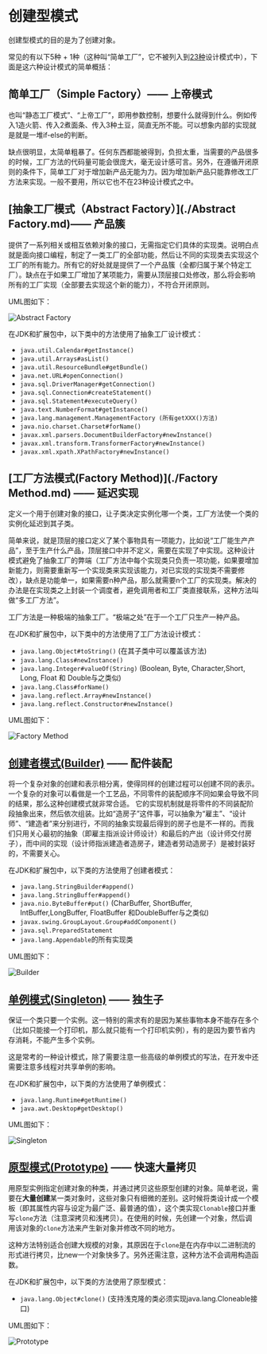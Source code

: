 # 创建型模式

创建型模式的目的是为了创建对象。

常见的有以下5种 + 1种（这种叫“简单工厂”，它不被列入到[23种](http://ichennan.com/2016/08/09/DesignPattern.html)设计模式中），下面是这六种设计模式的简单概括：

## 简单工厂（Simple Factory）—— 上帝模式
也叫“静态工厂模式”、“上帝工厂”，即用参数控制，想要什么就得到什么。例如传入1造火箭、传入2煮面条、传入3种土豆，简直无所不能。可以想象内部的实现就是就是一堆if-else的判断。

缺点很明显，太简单粗暴了。任何东西都能被得到，负担太重，当需要的产品很多的时候，工厂方法的代码量可能会很庞大，毫无设计感可言。另外，在遵循开闭原则的条件下，简单工厂对于增加新产品无能为力。因为增加新产品只能靠修改工厂方法来实现。一般不要用，所以它也不在23种设计模式之中。



## [抽象工厂模式（Abstract Factory）](./Abstract Factory.md)—— 产品簇
提供了一系列相关或相互依赖对象的接口，无需指定它们具体的实现类。说明白点就是面向接口编程，制定了一类工厂的全部功能，然后让不同的实现类去实现这个工厂的所有能力。所有它的好处就是提供了一个产品簇（全都归属于某个特定工厂）。缺点在于如果工厂增加了某项能力，需要从顶层接口处修改，那么将会影响所有的工厂实现（全部要去实现这个新的能力），不符合开闭原则。

UML图如下：

![Abstract Factory](http://ovn0i3kdg.bkt.clouddn.com/Abstract%20Factory.png)

在JDK和扩展包中，以下类中的方法使用了抽象工厂设计模式：
* `java.util.Calendar#getInstance()`
* `java.util.Arrays#asList()`
* `java.util.ResourceBundle#getBundle()`
* `java.net.URL#openConnection()`
* `java.sql.DriverManager#getConnection()`
* `java.sql.Connection#createStatement()`
* `java.sql.Statement#executeQuery()`
* `java.text.NumberFormat#getInstance()`
* `java.lang.management.ManagementFactory (所有getXXX()方法)`
* `java.nio.charset.Charset#forName()`
* `javax.xml.parsers.DocumentBuilderFactory#newInstance()`
* `javax.xml.transform.TransformerFactory#newInstance()`
* `javax.xml.xpath.XPathFactory#newInstance()`

## [工厂方法模式(Factory Method)](./Factory Method.md) —— 延迟实现
定义一个用于创建对象的接口，让子类决定实例化哪一个类，工厂方法使一个类的实例化延迟到其子类。

简单来说，就是顶层的接口定义了某个事物具有一项能力，比如说“工厂能生产产品”，至于生产什么产品，顶层接口中并不定义，需要在实现了中实现。这种设计模式避免了抽象工厂的弊端（工厂方法中每个实现类只负责一项功能，如果要增加新能力，则需要重新写一个实现类来实现该能力，对已实现的实现类不需要修改），缺点是功能单一，如果需要n种产品，那么就需要n个工厂的实现类。解决的办法是在实现类之上封装一个调度者，避免调用者和工厂类直接联系，这种方法叫做“多工厂方法”。

工厂方法是一种极端的抽象工厂。“极端之处”在于一个工厂只生产一种产品。

在JDK和扩展包中，以下类中的方法使用了工厂方法设计模式：
* `java.lang.Object#toString()` (在其子类中可以覆盖该方法)
* `java.lang.Class#newInstance()`
* `java.lang.Integer#valueOf(String)` (Boolean, Byte, Character,Short, Long, Float 和 Double与之类似)
* `java.lang.Class#forName()`
* `java.lang.reflect.Array#newInstance()`
* `java.lang.reflect.Constructor#newInstance()`

UML图如下：

![Factory Method](http://img.blog.csdn.net/20160828082911344)


## [创建者模式(Builder)](./Builder.md) —— 配件装配
将一个复杂对象的创建和表示相分离，使得同样的创建过程可以创建不同的表示。一个复杂的对象可以看做是一个工艺品，不同零件的装配顺序不同如果会导致不同的结果，那么这种创建模式就非常合适。
它的实现机制就是将零件的不同装配阶段抽象出来，然后依次组装。比如“造房子”这件事，可以抽象为“雇主”、“设计师”、“建造者”来分别进行，不同的抽象实现最后得到的房子也是不一样的。而我们只用关心最初的抽象（即雇主指派设计师设计）和最后的产出（设计师交付房子），而中间的实现（设计师指派建造者造房子，建造者劳动造房子）是被封装好的，不需要关心。

在JDK和扩展包中，以下类的方法使用了创建者模式：
* `java.lang.StringBuilder#append()`
* `java.lang.StringBuffer#append()`
* `java.nio.ByteBuffer#put()` (CharBuffer, ShortBuffer, IntBuffer,LongBuffer, FloatBuffer 和DoubleBuffer与之类似)
* `javax.swing.GroupLayout.Group#addComponent()`
* `java.sql.PreparedStatement`
* `java.lang.Appendable`的所有实现类

UML图如下：

![Builder](http://ovn0i3kdg.bkt.clouddn.com/Builder.png)


## [单例模式(Singleton)](./Singleton.md) —— 独生子
保证一个类只要一个实例。这一特别的需求有的是因为某些事物本身不能存在多个（比如只能接一个打印机，那么就只能有一个打印机实例），有的是因为要节省内存消耗，不能产生多个实例。

这是常考的一种设计模式，除了需要注意一些高级的单例模式的写法，在开发中还需要注意多线程对共享单例的影响。

在JDK和扩展包中，以下类的方法使用了单例模式：
* `java.lang.Runtime#getRuntime()`
* `java.awt.Desktop#getDesktop()`

UML图如下：

![Singleton](http://ovn0i3kdg.bkt.clouddn.com/Singleton.png)


## [原型模式(Prototype)](./Prototype.md) —— 快速大量拷贝
用原型实例指定创建对象的种类，并通过拷贝这些原型创建的对象。简单老说，需要在**大量创建**某一类对象时，这些对象只有细微的差别。这时候将类设计成一个模板（即其属性内容与设定为最广泛、最普通的值），这个类实现`Clonable`接口并重写`clone`方法（注意深拷贝和浅拷贝）。在使用的时候，先创建一个对象，然后调用该对象的`clone`方法来产生新对象并修改不同的地方。

这种方法特别适合创建大规模的对象，其原因在于`clone`是在内存中以二进制流的形式进行拷贝，比new一个对象快多了。另外还需注意，这种方法不会调用构造函数。

在JDK和扩展包中，以下类的方法使用了原型模式：
* `java.lang.Object#clone()` (支持浅克隆的类必须实现java.lang.Cloneable接口)

UML图如下：

![Prototype](http://ovn0i3kdg.bkt.clouddn.com/prototype.png)
